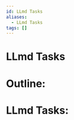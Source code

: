 ```yaml
---
id: LLmd Tasks
aliases:
  - LLmd Tasks
tags: []
---
```


# LLmd Tasks

# Outline:


# LLmd Tasks:




